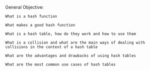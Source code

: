 General Objective:

    What is a hash function

    What makes a good hash function

    What is a hash table, how do they work and how to use them

    What is a collision and what are the main ways of dealing with collisions in the context of a hash table

    What are the advantages and drawbacks of using hash tables

    What are the most common use cases of hash tables


